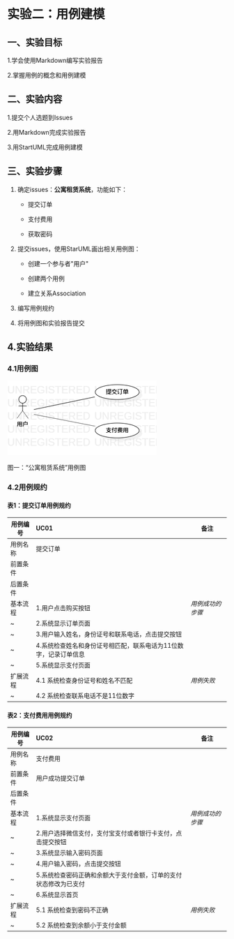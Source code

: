 # 实验二：用例建模

## 一、实验目标 
 
 
1.学会使用Markdown编写实验报告 

2.掌握用例的概念和用例建模
 
  
## 二、实验内容 

1.提交个人选题到Issues

2.用Markdown完成实验报告

3.用StartUML完成用例建模

 
## 三、实验步骤  

1. 确定issues：**公寓租赁系统**，功能如下：

    - 提交订单

    - 支付费用

    - 获取密码

 2. 提交issues，使用StarUML画出相关用例图：

    - 创建一个参与者"用户"

    - 创建两个用例

    - 建立关系Association

 3. 编写用例规约

 4. 将用例图和实验报告提交

## 4.实验结果

 ### 4.1用例图

 ![用例图](./lab2_UseCaseDiagram1.png)

 图一：“公寓租赁系统”用例图

 ### 4.2用例规约

 #### 表1：提交订单用例规约

| 用例编号 | UC01                                                         | 备注                   |
| -------- | :--------------------------------------------------- | ------------------ |
| 用例名称 | 提交订单                                                 |                        |
| 前置条件 |                                         |                        |
| 后置条件 |                                      |                        |
| 基本流程 | 1.用户点击购买按钮                              |         *用例成功的步骤*            |
| ~        | 2.系统显示订单页面                              |                    |
| ~        | 3.用户输入姓名，身份证号和联系电话，点击提交按钮           |  |
| ~        | 4.系统检查姓名和身份证号相匹配，联系电话为11位数字，记录订单信息        |                        |
| ~        | 5.系统显示支付页面                              |                    |
| 扩展流程  | 4.1 系统检查身份证号和姓名不匹配|      *用例失败*         |
| ~        | 4.2 系统检查联系电话不是11位数字|

 #### 表2：支付费用用例规约

| 用例编号 | UC02                                                         | 备注                   |
| -------- | :--------------------------------------------------- | ------------------ |
| 用例名称 | 支付费用                                                 |                        |
| 前置条件 | 用户成功提交订单                                        |                        |
| 后置条件 |                                      |                        |
| 基本流程 | 1.系统显示支付页面                              |         *用例成功的步骤*           |
| ~        | 2.用户选择微信支付，支付宝支付或者银行卡支付，点击提交按钮      |  |
| ~        | 3.系统显示输入密码页面                                  |                        |
| ~        | 4.用户输入密码，点击提交按钮                                 |                        |
| ~        | 5.系统检查密码正确和余额大于支付金额，订单的支付状态修改为已支付                                |                        
| ~        | 6.系统显示首页                                |                        |
| 扩展流程  | 5.1 系统检查到密码不正确|         *用例失败*        |
| ~        | 5.2 系统检查到余额小于支付金额|            |

